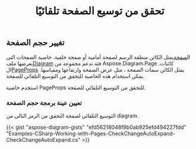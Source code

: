 ﻿---
title: تحقق من توسيع الصفحة تلقائيًا
type: docs
weight: 10
url: /ar/net/check-page-autoexpand/
description: يشرح هذا القسم كيفية التحقق أو تغيير الصفحة التي يتم توسيعها تلقائيًا في ملف visio مع Aspose.Diagram.
---
## **تغيير حجم الصفحة**

 ال[صفحة](http://www.aspose.com/api/net/diagram/aspose.diagram/page)يمثل الكائن منطقة الرسم لصفحة أمامية أو صفحة خلفية. خاصية الصفحات التي يعرضها ملف[Diagram](http://www.aspose.com/api/net/diagram/aspose.diagram/diagram) فئة تدعم مجموعة من Aspose.Diagram.Page كائنات.
 ال[PageProps](https://reference.aspose.com/diagram/net/aspose.diagram/pagesheet/properties/pageprops) يمثل الكائن سمات الصفحة ، مثل عرض الصفحة وارتفاعها ومقياسها. يمكن استخدام هذه الخاصية للتحقق من التوسيع التلقائي للصفحة.

استخدم خاصية PageProps للتحقق من التوسيع التلقائي للصفحة.
### **تعيين عينة برمجة حجم الصفحة**
التوسيع التلقائي لصفحة التحقق من الرمز التالي من diagram.

{{< gist "aspose-diagram-gists" "efd56218048f8b0ab925efd494227fdd" "Examples-CSharp-Working-with-Pages-CheckChangeAutoExpand-CheckChangeAutoExpand.cs" >}}

